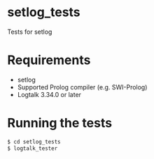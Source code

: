# setlog_tests

Tests for setlog

# Requirements

- setlog
- Supported Prolog compiler (e.g. SWI-Prolog)
- Logtalk 3.34.0 or later

# Running the tests

```bash
$ cd setlog_tests
$ logtalk_tester
```

